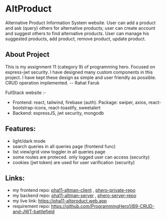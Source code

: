 # AltProduct
Alternative Product Information System website. User can add a product and ask (query) others for alternative products; user can create account and suggest others to find alternative products. User can manage his suggested products, add product, remove product, update product. 

## About Project
This is my assignment 11 (category 9) of programming hero. Focused on express-jwt security. I have designed many custom components in this project. I have kept these design as simple and user friendly as possible. CRUD operation implemented.
-- Rahat Faruk

FullStack website :-
- Frontend: react, tailwind, firebase (auth). Package: swiper, axios, react-bootstrap-icons, react-toastify, sweetalert
- Backend: expressJS, jwt security, mongodb 

## Features:
  - light/dark mode 
  - search queries in all queries page (frontend func)
  - list view/grid view toggler in all queries page
  - some routes are proteced. only logged user can access (security)
  - cookies (jwt token) are used for user varification (security) 

## Links:
  - my frontend repo: [pha11-altman-client](https://github.com/rahatfaruk/pha11-altman-client) , [phero-private-repo](https://github.com/Porgramming-Hero-web-course/b9a11-client-side-rahatfaruk) 
  - my backend repo: [pha11-altman-server](https://github.com/rahatfaruk/pha11-altman-server) , [phero-server-repo](https://github.com/Porgramming-Hero-web-course/b9a11-server-side-rahatfaruk) 
  - my live link: https://pha11-altproduct.web.app 
  - requirement repo: https://github.com/ProgrammingHero1/B9-CRUD-and-JWT-battlefield  